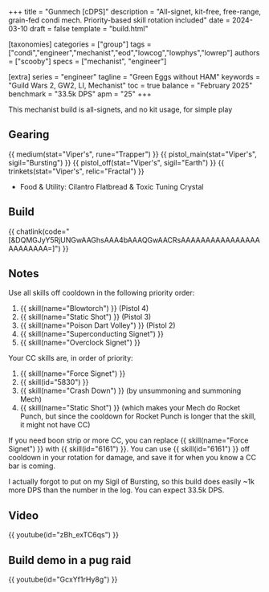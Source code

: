 +++
title = "Gunmech [cDPS]"
description = "All-signet, kit-free, free-range, grain-fed condi mech. Priority-based skill rotation included"
date = 2024-03-10
draft = false
template = "build.html"

[taxonomies]
categories = ["group"]
tags = ["condi","engineer","mechanist","eod","lowcog","lowphys","lowrep"]
authors = ["scooby"]
specs = ["mechanist", "engineer"]

[extra]
series = "engineer"
tagline = "Green Eggs without HAM"
keywords = "Guild Wars 2, GW2, LI, Mechanist"
toc = true
balance = "February 2025"
benchmark = "33.5k DPS"
apm = "25"
+++

This mechanist build is all-signets, and no kit usage, for simple play

## Gearing

{{ medium(stat="Viper's", rune="Trapper") }}
{{ pistol_main(stat="Viper's", sigil="Bursting") }}
{{ pistol_off(stat="Viper's", sigil="Earth") }}
{{ trinkets(stat="Viper's", relic="Fractal") }}

- Food & Utility: Cilantro Flatbread & Toxic Tuning Crystal

## Build

{{ chatlink(code="[&DQMGJyY5RjUNGwAAGhsAAA4bAAAQGwAACRsAAAAAAAAAAAAAAAAAAAAAAAA=]") }}

## Notes

Use all skills off cooldown in the following priority order:

1. {{ skill(name="Blowtorch") }} (Pistol 4)  
2. {{ skill(name="Static Shot") }} (Pistol 3)  
3. {{ skill(name="Poison Dart Volley") }} (Pistol 2)  
4. {{ skill(name="Superconducting Signet") }}  
5. {{ skill(name="Overclock Signet") }}

Your CC skills are, in order of priority:

1. {{ skill(name="Force Signet") }}  
2. {{ skill(id="5830") }}  
3. {{ skill(name="Crash Down") }} (by unsummoning and summoning Mech)  
4. {{ skill(name="Static Shot") }} (which makes your Mech do Rocket Punch, but since the cooldown for Rocket Punch is longer that the skill, it might not have CC)

If you need boon strip or more CC, you can replace {{ skill(name="Force Signet") }} with {{ skill(id="6161") }}. You can use {{ skill(id="6161") }} off cooldown in your rotation for damage, and save it for when you know a CC bar is coming.

I actually forgot to put on my Sigil of Bursting, so this build does easily ~1k more DPS than the number in the log. You can expect 33.5k DPS.

## Video

{{ youtube(id="zBh_exTC6qs") }}

## Build demo in a pug raid

{{ youtube(id="GcxYf1rHy8g") }}
